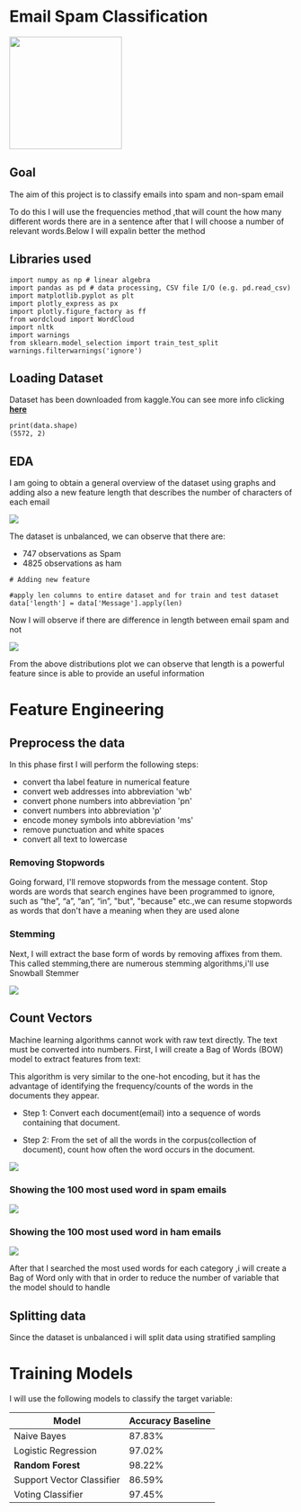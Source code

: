 # Email Spam Classification

<img src="/images/email-spam.png" width="200" >

## Goal

The aim of this project is to classify emails into spam and non-spam email 

To do this I will use the frequencies method ,that will count the how many different words there are in a sentence after that I will choose a number of relevant words.Below I will expalin better the method

## Libraries used

```
import numpy as np # linear algebra
import pandas as pd # data processing, CSV file I/O (e.g. pd.read_csv)
import matplotlib.pyplot as plt
import plotly_express as px
import plotly.figure_factory as ff
from wordcloud import WordCloud
import nltk
import warnings
from sklearn.model_selection import train_test_split
warnings.filterwarnings('ignore')

```

## Loading Dataset

Dataset has been downloaded from kaggle.You can see more info clicking **[here](https://www.kaggle.com/datasets/uciml/sms-spam-collection-dataset)**
```
print(data.shape)
(5572, 2)
```

## EDA
I am going to obtain a general overview of the dataset using graphs and adding also a new feature length that describes the number of characters of each email

![](/images/counttarget.png)

The dataset is unbalanced, we can observe that there are:
- 747 observations as Spam
- 4825 observations as ham

```
# Adding new feature

#apply len columns to entire dataset and for train and test dataset
data['length'] = data['Message'].apply(len)
```
Now I  will observe if there are difference in length between email spam and not

![](/images/distribution%20length.png)

From the above distributions plot we can observe that length is a powerful feature since is able to provide an useful information

# Feature Engineering

## Preprocess the data

In this phase first I will perform the following steps:
- convert tha label feature in numerical feature 
- convert web addresses into abbreviation 'wb'
- convert  phone numbers into abbreviation 'pn'
- convert  numbers into abbreviation 'p'
-  encode  money symbols into abbreviation 'ms'
- remove punctuation and white spaces
- convert all text to lowercase

### Removing Stopwords

Going forward, I'll remove stopwords from the message content. Stop words are words that search engines have been programmed to ignore, such as “the”, “a”, “an”, “in”, "but", "because" etc.,we can resume stopwords as words that don't have a meaning when they are used alone

### Stemming

Next, I will extract the base form of words by removing affixes from them. This called stemming,there are numerous stemming algorithms,i'll use Snowball Stemmer

![](/images/stemming.png)


## Count Vectors

Machine learning algorithms cannot work with raw text directly. The text must be converted into numbers.
First, I will create a Bag of Words (BOW) model to extract features from text:

This algorithm is very similar to the one-hot encoding, but it has the advantage of identifying the frequency/counts of the words in the documents they appear.

- Step 1: Convert each document(email) into a sequence of words containing that document.

- Step 2: From the set of all the words in the corpus(collection of document), count how often the word occurs in the document.

![](/images/bag%20of%20words.png)


### Showing the  100 most used word in spam emails

![](/images/spamwords.png)

### Showing the  100 most used word in ham emails

![](/images/hamwords.png)

After that I searched the most used words for each category ,i will create a Bag of Word only with  that in order to reduce the number of variable that the model should  to handle

## Splitting data
Since the dataset is unbalanced i will split data using stratified sampling

# Training Models

I will use the following models to classify the target variable:

|Model|Accuracy Baseline|
|-----|--------|
|Naive Bayes| 87.83%|
|Logistic Regression| 97.02%|
|**Random Forest**| 98.22%| 
|Support Vector Classifier| 86.59%| 
|Voting Classifier |97.45%|
